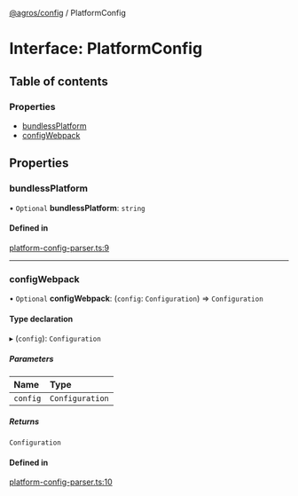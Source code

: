 [@agros/config](../index.md) / PlatformConfig

# Interface: PlatformConfig

## Table of contents

### Properties

- [bundlessPlatform](PlatformConfig.md#bundlessplatform)
- [configWebpack](PlatformConfig.md#configwebpack)

## Properties

### <a id="bundlessplatform" name="bundlessplatform"></a> bundlessPlatform

• `Optional` **bundlessPlatform**: `string`

#### Defined in

[platform-config-parser.ts:9](https://github.com/agrosjs/agros/blob/e4d2f36/packages/agros-config/src/platform-config-parser.ts#L9)

___

### <a id="configwebpack" name="configwebpack"></a> configWebpack

• `Optional` **configWebpack**: (`config`: `Configuration`) => `Configuration`

#### Type declaration

▸ (`config`): `Configuration`

##### Parameters

| Name | Type |
| :------ | :------ |
| `config` | `Configuration` |

##### Returns

`Configuration`

#### Defined in

[platform-config-parser.ts:10](https://github.com/agrosjs/agros/blob/e4d2f36/packages/agros-config/src/platform-config-parser.ts#L10)
